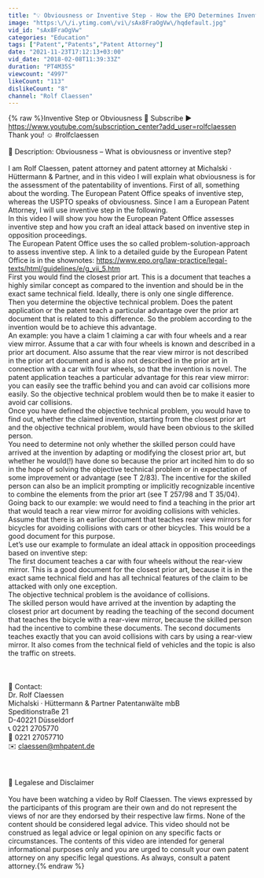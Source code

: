 ```yaml
---
title: "💡 Obviousness or Inventive Step - How the EPO Determines Inventive Step #rolfclaessen"
image: "https:\/\/i.ytimg.com\/vi\/sAx8FraOgVw\/hqdefault.jpg"
vid_id: "sAx8FraOgVw"
categories: "Education"
tags: ["Patent","Patents","Patent Attorney"]
date: "2021-11-23T17:12:13+03:00"
vid_date: "2018-02-08T11:39:33Z"
duration: "PT4M35S"
viewcount: "4997"
likeCount: "113"
dislikeCount: "8"
channel: "Rolf Claessen"
---
```

{% raw %}Inventive Step or Obviousness 🔴 Subscribe ► <a rel="nofollow" target="blank" href="https://www.youtube.com/subscription_center?add_user=rolfclaessen">https://www.youtube.com/subscription_center?add_user=rolfclaessen</a> Thank you! ☺️ #rolfclaessen<br /><br />🔴 Description: Obviousness – What is obviousness or inventive step?<br /><br />I am Rolf Claessen, patent attorney and patent attorney at Michalski · Hüttermann &amp; Partner, and in this video I will explain what obviousness is for the assessment of the patentability of inventions. First of all, something about the wording. The European Patent Office speaks of inventive step, whereas the USPTO speaks of obviousness. Since I am a European Patent Attorney, I will use inventive step in the following.<br />In this video I will show you how the European Patent Office assesses inventive step and how you craft an ideal attack based on inventive step in opposition proceedings.<br />The European Patent Office uses the so called problem-solution-approach to assess inventive step. A link to a detailed guide by the European Patent Office is in the shownotes: <a rel="nofollow" target="blank" href="https://www.epo.org/law-practice/legal-texts/html/guidelines/e/g_vii_5.htm">https://www.epo.org/law-practice/legal-texts/html/guidelines/e/g_vii_5.htm</a><br />First you would find the closest prior art. This is a document that teaches a highly similar concept as compared to the invention and should be in the exact same technical field. Ideally, there is only one single difference.<br />Then you determine the objective technical problem. Does the patent application or the patent teach a particular advantage over the prior art document that is related to this difference. So the problem according to the invention would be to achieve this advantage.<br />An example: you have a claim 1 claiming a car with four wheels and a rear view mirror. Assume that a car with four wheels is known and described in a prior art document. Also assume that the rear view mirror is not described in the prior art document and is also not described in the prior art in connection with a car with four wheels, so that the invention is novel. The patent application teaches a particular advantage for this rear view mirror: you can easily see the traffic behind you and can avoid car collisions more easily. So the objective technical problem would then be to make it easier to avoid car collisions.<br />Once you have defined the objective technical problem, you would have to find out, whether the claimed invention, starting from the closest prior art and the objective technical problem, would have been obvious to the skilled person.<br />You need to determine not only whether the skilled person could have arrived at the invention by adapting or modifying the closest prior art, but whether he would(!) have done so because the prior art incited him to do so in the hope of solving the objective technical problem or in expectation of some improvement or advantage (see T 2/83). The incentive for the skilled person can also be an implicit prompting or implicitly recognizable incentive to combine the elements from the prior art (see T 257/98 and T 35/04).<br />Going back to our example: we would need to find a teaching in the prior art that would teach a rear view mirror for avoiding collisions with vehicles. Assume that there is an earlier document that teaches rear view mirrors for bicycles for avoiding collisions with cars or other bicycles. This would be a good document for this purpose.<br />Let’s use our example to formulate an ideal attack in opposition proceedings based on inventive step:<br />The first document teaches a car with four wheels without the rear-view mirror. This is a good document for the closest prior art, because it is in the exact same technical field and has all technical features of the claim to be attacked with only one exception.<br />The objective technical problem is the avoidance of collisions.<br />The skilled person would have arrived at the invention by adapting the closest prior art document by reading the teaching of the second document that teaches the bicycle with a rear-view mirror, because the skilled person had the incentive to combine these documents. The second documents teaches exactly that you can avoid collisions with cars by using a rear-view mirror. It also comes from the technical field of vehicles and the topic is also the traffic on streets.<br /><br /><br /><br />🔴 Contact:<br />Dr. Rolf Claessen<br />Michalski · Hüttermann &amp; Partner Patentanwälte mbB<br />Speditionstraße 21<br />D-40221 Düsseldorf<br />📞 0221 2705770<br />📠 0221 27057710<br />✉️ claessen@mhpatent.de<br /><br /><br /><br />🔴 Legalese and Disclaimer <br /><br />You have been watching a video by Rolf Claessen. The views expressed by the participants of this program are their own and do not represent the views of nor are they endorsed by their respective law firms.  None of the content should be considered legal advice.  This video should not be construed as legal advice or legal opinion on any specific facts or circumstances.  The contents of this video are intended for general informational purposes only and you are urged to consult your own patent attorney on any specific legal questions. As always, consult a patent attorney.{% endraw %}
